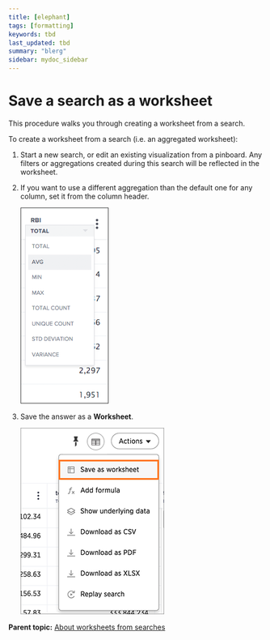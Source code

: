 ```yaml
---
title: [elephant]
tags: [formatting]
keywords: tbd
last_updated: tbd
summary: "blerg"
sidebar: mydoc_sidebar
---
```

# Save a search as a worksheet

This procedure walks you through creating a worksheet from a search.

To create a worksheet from a search (i.e. an aggregated worksheet):

1.   Start a new search, or edit an existing visualization from a pinboard. Any filters or aggregations created during this search will be reflected in the worksheet.
2.   If you want to use a different aggregation than the default one for any column, set it from the column header. 

     ![](../../images/aggregation_change.png "Select an aggregation") 

3.   Save the answer as a **Worksheet**. 

     ![](../../images/save_as_worksheet.png "Save as a Worksheet") 


**Parent topic:** [About worksheets from searches](../../pages/complex_searches/about_query_on_query.html)

